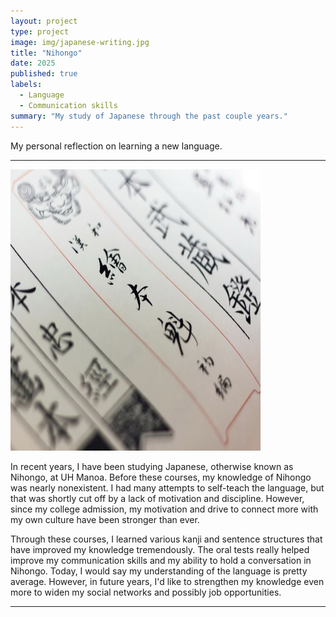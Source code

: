 ```yaml
---
layout: project
type: project
image: img/japanese-writing.jpg
title: "Nihongo"
date: 2025
published: true
labels:
  - Language
  - Communication skills
summary: "My study of Japanese through the past couple years."
---
```




My personal reflection on learning a new language.

<hr>

<img height = "450px" width = "400" class="img-fluid" src="../img/nihongo2.jpg">


  In recent years, I have been studying Japanese, otherwise known as Nihongo, at UH Manoa.
Before these courses, my knowledge of Nihongo was nearly nonexistent. I had many attempts
to self-teach the language, but that was shortly cut off by a lack of motivation and discipline.
However, since my college admission, my motivation and drive to connect more with my
own culture have been stronger than ever.

  Through these courses, I learned various kanji and sentence structures that have improved
my knowledge tremendously. The oral tests really helped improve my communication skills and my
ability to hold a conversation in Nihongo. Today, I would say my understanding of the language
is pretty average. However, in future years, I'd like to strengthen my knowledge even more
to widen my social networks and possibly job opportunities.



<hr>

